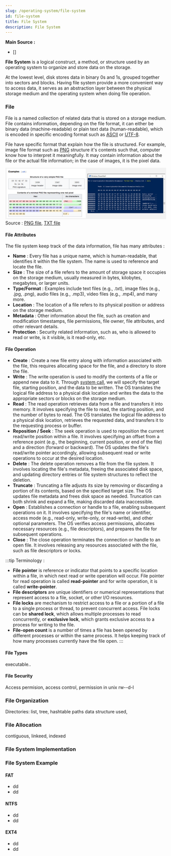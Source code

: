 ```yaml
---
slug: /operating-system/file-system
id: file-system
title: File System
description: File System
---
```


**Main Source :**

- []

**File System** is a logical construct, a method, or structure used by an operating system to organize and store data on the storage.

At the lowest level, disk stores data in binary 0s and 1s, grouped together into sectors and blocks. Having file system provide a more convenient way to access data, it serves as an abstraction layer between the physical storage medium and the operating system when doing file operation.

### File

File is a named collection of related data that is stored on a storage medium. File contains information, depending on the file format, it can either be binary data (machine-readable) or plain text data (human-readable), which is encoded in specific encoding format such as [ASCII](/computer-and-programming-fundamentals/data-representation#ascii) or [UTF-8](/computer-and-programming-fundamentals/data-representation#utf).

File have specific format that explain how the file is structured. For example, image file format such as [PNG](/digital-media-processing/png) structure it's contents such that, computer know how to interpret it meaningfully. It may contain information about the file or the actual file information; in the case of images, it is the pixel data.

![File content](./file-content.png)  
Source : [PNG file](https://twitter.com/likev/status/1395285523460083714), [TXT file](https://www.techtarget.com/whatis/definition/ASCII-American-Standard-Code-for-Information-Interchange)

#### File Attributes

The file system keep track of the data information, file has many attributes :

- **Name** : Every file has a unique name, which is human-readable, that identifies it within the file system. The name is used to reference and locate the file.
- **Size** : The size of a file refers to the amount of storage space it occupies on the storage medium, usually measured in bytes, kilobytes, megabytes, or larger units.
- **Type/Format** : Examples include text files (e.g., .txt), image files (e.g., .jpg, .png), audio files (e.g., .mp3), video files (e.g., .mp4), and many more.
- **Location** : The location of a file refers to its physical position or address on the storage medium.
- **Metadata** : Other information about the file, such as creation and modification timestamps, file permissions, file owner, file attributes, and other relevant details.
- **Protection** : Security related information, such as, who is allowed to read or write, is it visible, is it read-only, etc.

#### File Operation

- **Create** : Create a new file entry along with information associated with the file, this requires allocating space for the file, and a directory to store the file.
- **Write** : The write operation is used to modify the contents of a file or append new data to it. Through [system call](/operating-system/system-call), we will specify the target file, starting position, and the data to be written. The OS translates the logical file address to a physical disk location and writes the data to the appropriate sectors or blocks on the storage medium.
- **Read** : The read operation retrieves data from a file and transfers it into memory. It involves specifying the file to read, the starting position, and the number of bytes to read. The OS translates the logical file address to a physical disk location, retrieves the requested data, and transfers it to the requesting process or buffer.
- **Reposition / Seek** : The seek operation is used to reposition the current read/write position within a file. It involves specifying an offset from a reference point (e.g., the beginning, current position, or end of the file) and a direction (forward or backward). The OS updates the file's read/write pointer accordingly, allowing subsequent read or write operations to occur at the desired location.
- **Delete** : The delete operation removes a file from the file system. It involves locating the file's metadata, freeing the associated disk space, and updating directory entries or file system structures to reflect the deletion.
- **Truncate** : Truncating a file adjusts its size by removing or discarding a portion of its contents, based on the specified target size. The OS updates file metadata and frees disk space as needed. Truncation can both shrink and expand a file, making discarded data inaccessible.
- **Open** : Establishes a connection or handle to a file, enabling subsequent operations on it. It involves specifying the file's name or identifier, access mode (e.g., read-only, write-only, or read-write), and other optional parameters. The OS verifies access permissions, allocates necessary resources (e.g., file descriptors), and prepares the file for subsequent operations.
- **Close** : The close operation terminates the connection or handle to an open file. It involves releasing any resources associated with the file, such as file descriptors or locks.

:::tip
Terminology :

- **File pointer** is reference or indicator that points to a specific location within a file, in which next read or write operation will occur. File pointer for read operation is called **read-pointer** and for write operation, it is called **write-pointer**.
- **File descriptors** are unique identifiers or numerical representations that represent access to a file, socket, or other I/O resources.
- **File locks** are mechanism to restrict access to a file or a portion of a file to a single process or thread, to prevent concurrent access. File locks can be **shared lock**, which allows multiple processes to read concurrently, or **exclusive lock**, which grants exclusive access to a process for writing to the file.
- **File-open count** is a number of times a file has been opened by different processes or within the same process. It helps keeping track of how many processes currently have the file open.
  :::

#### File Types

executable..

#### File Security

Access permision, access control, permission in unix rw--d-l

### File Organization

Directories: list, tree, hashtable
paths
data structure used,

### File Allocation

contiguous, linkeed, indexed

### File System Implementation

### File System Example

#### FAT

- dd
- dd

#### NTFS

- dd
- dd

#### EXT4

- dd
- dd
